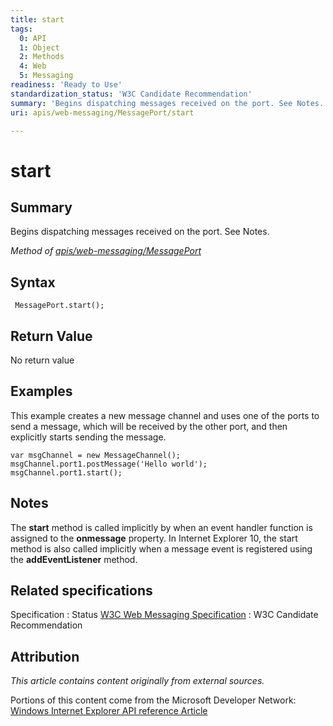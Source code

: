 ```yaml
---
title: start
tags:
  0: API
  1: Object
  2: Methods
  4: Web
  5: Messaging
readiness: 'Ready to Use'
standardization_status: 'W3C Candidate Recommendation'
summary: 'Begins dispatching messages received on the port. See Notes.'
uri: apis/web-messaging/MessagePort/start

---
```

# start

## Summary

Begins dispatching messages received on the port. See Notes.

*Method of [apis/web-messaging/MessagePort](/apis/web-messaging/MessagePort)*

## Syntax

``` {.js}
 MessagePort.start();
```

## Return Value

No return value

## Examples

This example creates a new message channel and uses one of the ports to send a message, which will be received by the other port, and then explicitly starts sending the message.

``` {.js}
var msgChannel = new MessageChannel();
msgChannel.port1.postMessage('Hello world');
msgChannel.port1.start();
```

## Notes

The **start** method is called implicitly by when an event handler function is assigned to the **onmessage** property. In Internet Explorer 10, the start method is also called implicitly when a message event is registered using the **addEventListener** method.

## Related specifications

Specification
:   Status
[W3C Web Messaging Specification](http://www.w3.org/TR/webmessaging/)
:   W3C Candidate Recommendation

## Attribution

*This article contains content originally from external sources.*

Portions of this content come from the Microsoft Developer Network: [Windows Internet Explorer API reference Article](http://msdn.microsoft.com/en-us/library/ie/hh828809%28v=vs.85%29.aspx)

